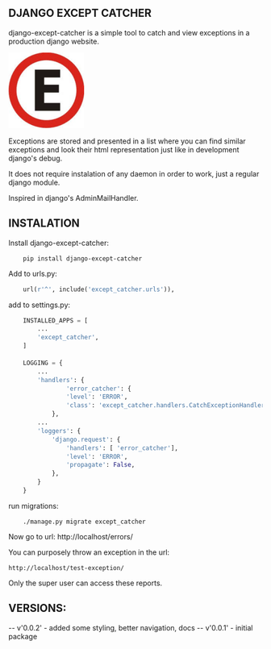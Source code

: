 DJANGO EXCEPT CATCHER
------------------------
django-except-catcher is a simple tool to catch and view exceptions in a production django website.

![django-except-catcher Logo](/except_catcher/static/except_catcher/logo.png)

Exceptions are stored and presented in a list where you can find similar exceptions and look their html representation just like in development django's debug.

It does not require instalation of any daemon in order to work, just a regular django module.

Inspired in django's AdminMailHandler.


INSTALATION
-------------


Install django-except-catcher:

```shell
    pip install django-except-catcher
```

Add to urls.py:

```python
    url(r'^', include('except_catcher.urls')),
```
add to settings.py:

```python
    INSTALLED_APPS = [
        ...
        'except_catcher',
    ]

    LOGGING = {
        ...
        'handlers': {
                'error_catcher': {
                'level': 'ERROR',
                'class': 'except_catcher.handlers.CatchExceptionHandler',
            },
        ...
        'loggers': {
            'django.request': {
                'handlers': [ 'error_catcher'],
                'level': 'ERROR',
                'propagate': False,
            },
        }
    }
```

run migrations:
```shell
    ./manage.py migrate except_catcher
```

Now go to url:
    http://localhost/errors/

You can purposely throw an exception in the url:

    http://localhost/test-exception/

Only the super user can access these reports.


VERSIONS:
-------------
-- v'0.0.2' - added some styling, better navigation, docs
-- v'0.0.1' - initial package
